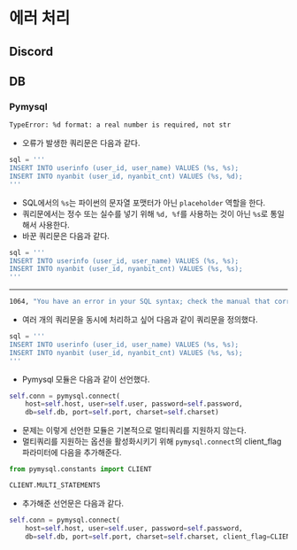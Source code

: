 # 에러 처리

## Discord

## DB

### Pymysql

```bash
TypeError: %d format: a real number is required, not str
```

- 오류가 발생한 쿼리문은 다음과 같다.

```python
sql = '''
INSERT INTO userinfo (user_id, user_name) VALUES (%s, %s);
INSERT INTO nyanbit (user_id, nyanbit_cnt) VALUES (%s, %d);
'''
```

- SQL에서의 `%s`는 파이썬의 문자열 포맷터가 아닌 `placeholder` 역할을 한다.
- 쿼리문에서는 정수 또는 실수를 넣기 위해 `%d, %f`를 사용하는 것이 아닌 `%s`로 통일해서 사용한다.
- 바꾼 쿼리문은 다음과 같다.

```python
sql = '''
INSERT INTO userinfo (user_id, user_name) VALUES (%s, %s);
INSERT INTO nyanbit (user_id, nyanbit_cnt) VALUES (%s, %s);
'''
```

---

```bash
1064, "You have an error in your SQL syntax; check the manual that corresponds to your MySQL server version for the right syntax to use near 'sql문'"
```

- 여러 개의 쿼리문을 동시에 처리하고 싶어 다음과 같이 쿼리문을 정의했다.

```python
sql = '''
INSERT INTO userinfo (user_id, user_name) VALUES (%s, %s);
INSERT INTO nyanbit (user_id, nyanbit_cnt) VALUES (%s, %s);
'''
```

- Pymysql 모듈은 다음과 같이 선언했다.

```python
self.conn = pymysql.connect(
    host=self.host, user=self.user, password=self.password,
    db=self.db, port=self.port, charset=self.charset)
```

- 문제는 이렇게 선언한 모듈은 기본적으로 멀티쿼리를 지원하지 않는다.
- 멀티쿼리를 지원하는 옵션을 활성화시키기 위해 `pymysql.connect`의 client_flag 파라미터에 다음을 추가해준다.

```python
from pymysql.constants import CLIENT

CLIENT.MULTI_STATEMENTS
```

- 추가해준 선언문은 다음과 같다.

```python
self.conn = pymysql.connect(
    host=self.host, user=self.user, password=self.password,
    db=self.db, port=self.port, charset=self.charset, client_flag=CLIENT.MULTI_STATEMENTS)
```
